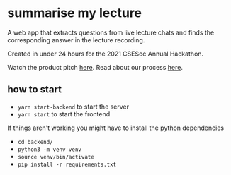 # summarise my lecture
A web app that extracts questions from live lecture chats and finds the corresponding answer in the lecture recording.

Created in under 24 hours for the 2021 CSESoc Annual Hackathon.

Watch the product pitch [here](https://www.youtube.com/watch?v=fJBVRQbtfBo&list=PLtdbwEd-4QWHZTWOyB2W73nn9hwAoLj6c&index=19). Read about our process [here](https://angeni.me/2021/08/12/summarise-my-hackathon.html).

## how to start
- `yarn start-backend` to start the server
- `yarn start` to start the frontend

If things aren't working you might have to install the python dependencies
- `cd backend/`
- `python3 -m venv venv`
- `source venv/bin/activate`
- `pip install -r requirements.txt`
